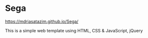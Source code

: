 # Sega
https://mdriasatazim.github.io/Sega/

This is a simple web template using HTML, CSS & JavaScript, jQuery
